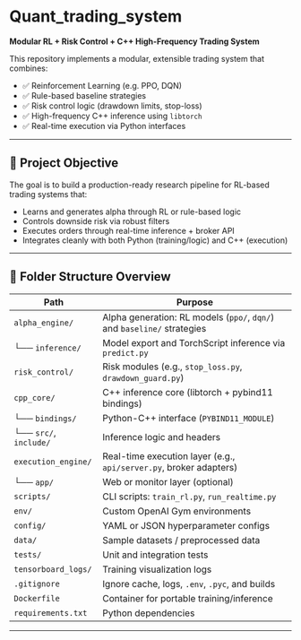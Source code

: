 # Quant_trading_system

**Modular RL + Risk Control + C++ High-Frequency Trading System**

This repository implements a modular, extensible trading system that combines:
- ✅ Reinforcement Learning (e.g. PPO, DQN)
- ✅ Rule-based baseline strategies
- ✅ Risk control logic (drawdown limits, stop-loss)
- ✅ High-frequency C++ inference using `libtorch`
- ✅ Real-time execution via Python interfaces

---

## 🧠 Project Objective

The goal is to build a production-ready research pipeline for RL-based trading systems that:
- Learns and generates alpha through RL or rule-based logic
- Controls downside risk via robust filters
- Executes orders through real-time inference + broker API
- Integrates cleanly with both Python (training/logic) and C++ (execution)

---

## 📁 Folder Structure Overview

| Path                   | Purpose                                                                 |
|------------------------|-------------------------------------------------------------------------|
| `alpha_engine/`        | Alpha generation: RL models (`ppo/`, `dqn/`) and `baseline/` strategies |
| └── `inference/`       | Model export and TorchScript inference via `predict.py`                 |
| `risk_control/`        | Risk modules (e.g., `stop_loss.py`, `drawdown_guard.py`)                |
| `cpp_core/`            | C++ inference core (libtorch + pybind11 bindings)                        |
| └── `bindings/`        | Python-C++ interface (`PYBIND11_MODULE`)                                |
| └── `src/`, `include/` | Inference logic and headers                                              |
| `execution_engine/`    | Real-time execution layer (e.g., `api/server.py`, broker adapters)       |
| └── `app/`             | Web or monitor layer (optional)                                         |
| `scripts/`             | CLI scripts: `train_rl.py`, `run_realtime.py`                           |
| `env/`                 | Custom OpenAI Gym environments                                           |
| `config/`              | YAML or JSON hyperparameter configs                                      |
| `data/`                | Sample datasets / preprocessed data                                     |
| `tests/`               | Unit and integration tests                                               |
| `tensorboard_logs/`    | Training visualization logs                                              |
| `.gitignore`           | Ignore cache, logs, `.env`, `.pyc`, and builds                          |
| `Dockerfile`           | Container for portable training/inference                               |
| `requirements.txt`     | Python dependencies                                                      |

---

